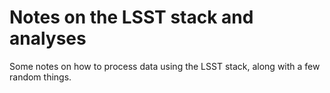 # Notes on the LSST stack and analyses

Some notes on how to process data using the LSST stack, along with a few random things.


